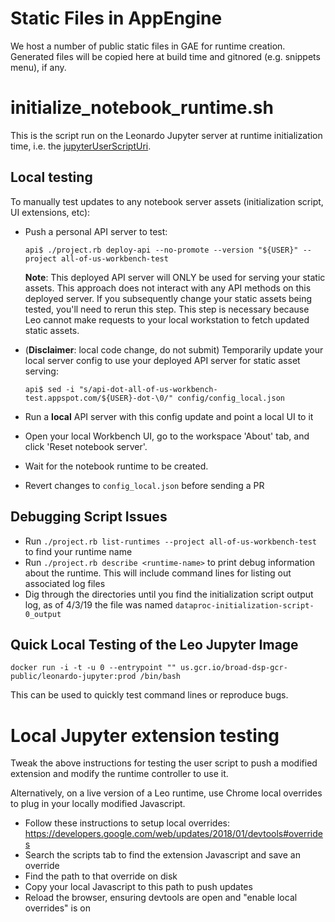 # Static Files in AppEngine
We host a number of public static files in GAE for runtime creation. Generated files will be copied here at build time and gitnored (e.g. snippets menu), if any.

# initialize_notebook_runtime.sh

This is the script run on the Leonardo Jupyter server at runtime initialization
time, i.e. the [jupyterUserScriptUri](
https://github.com/DataBiosphere/leonardo/blob/cfdbff2448b9cff73ad658ba028d1feafab01b81/src/main/resources/swagger/api-docs.yaml#L509).

## Local testing

To manually test updates to any notebook server assets (initialization script, UI extensions, etc):

- Push a personal API server to test:

  ```
  api$ ./project.rb deploy-api --no-promote --version "${USER}" --project all-of-us-workbench-test
  ```

  **Note**: This deployed API server will ONLY be used for serving your static assets. This approach
  does not interact with any API methods on this deployed server. If you subsequently change your
  static assets being tested, you'll need to rerun this step. This step is necessary because Leo
  cannot make requests to your local workstation to fetch updated static assets.

- (**Disclaimer**: local code change, do not submit) Temporarily update your
  local server config to use your deployed API server for static asset serving:

  ```
  api$ sed -i "s/api-dot-all-of-us-workbench-test.appspot.com/${USER}-dot-\0/" config/config_local.json
  ```

- Run a **local** API server with this config update and point a local UI to it
- Open your local Workbench UI, go to the workspace 'About' tab, and click 'Reset notebook server'.
- Wait for the notebook runtime to be created.
- Revert changes to `config_local.json` before sending a PR

## Debugging Script Issues

- Run `./project.rb list-runtimes --project all-of-us-workbench-test` to find your runtime name
- Run `./project.rb describe <runtime-name>` to print debug information about
  the runtime. This will include command lines for listing out associated log files
- Dig through the directories until you find the initialization script output
  log, as of 4/3/19 the file was named `dataproc-initialization-script-0_output`

## Quick Local Testing of the Leo Jupyter Image

```
docker run -i -t -u 0 --entrypoint "" us.gcr.io/broad-dsp-gcr-public/leonardo-jupyter:prod /bin/bash
```

This can be used to quickly test command lines or reproduce bugs.

# Local Jupyter extension testing

Tweak the above instructions for testing the user script to push a modified
extension and modify the runtime controller to use it.

Alternatively, on a live version of a Leo runtime, use Chrome local overrides to
plug in your locally modified Javascript.

- Follow these instructions to setup local overrides: https://developers.google.com/web/updates/2018/01/devtools#overrides
- Search the scripts tab to find the extension Javascript and save an override
- Find the path to that override on disk
- Copy your local Javascript to this path to push updates
- Reload the browser, ensuring devtools are open and "enable local overrides" is on
